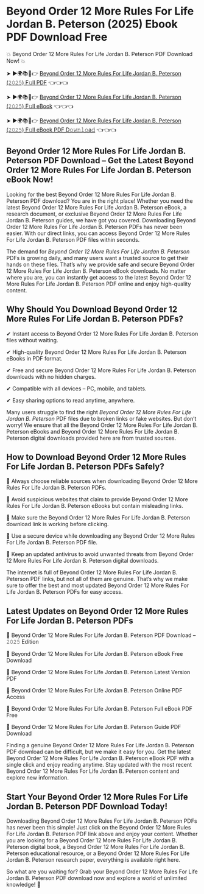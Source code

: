 # Beyond Order 12 More Rules For Life Jordan B. Peterson (2025) Ebook PDF Download Free

💥 Beyond Order 12 More Rules For Life Jordan B. Peterson PDF Download Now! 💥

➤ ►🌍📚📱👉 [Beyond Order 12 More Rules For Life Jordan B. Peterson (𝟸𝟶𝟸𝟻) F𝚞ll PDF](https://getpdf.xyz/beyond-order-12-more-rules-for-life-jordan-b.-peterson) 👈👈👈


➤ ►🌍📚📱👉 [Beyond Order 12 More Rules For Life Jordan B. Peterson (𝟸𝟶𝟸𝟻) F𝚞ll eBook](https://getpdf.xyz/beyond-order-12-more-rules-for-life-jordan-b.-peterson) 👈👈👈


➤ ►🌍📚📱👉 [Beyond Order 12 More Rules For Life Jordan B. Peterson (𝟸𝟶𝟸𝟻) F𝚞ll eBook PDF D𝚘𝚠𝚗𝚕𝚘a𝚍](https://getpdf.xyz/beyond-order-12-more-rules-for-life-jordan-b.-peterson) 👈👈👈


## Beyond Order 12 More Rules For Life Jordan B. Peterson PDF Download – Get the Latest Beyond Order 12 More Rules For Life Jordan B. Peterson eBook Now!

Looking for the best Beyond Order 12 More Rules For Life Jordan B. Peterson PDF download? You are in the right place! Whether you need the latest Beyond Order 12 More Rules For Life Jordan B. Peterson eBook, a research document, or exclusive Beyond Order 12 More Rules For Life Jordan B. Peterson guides, we have got you covered. Downloading Beyond Order 12 More Rules For Life Jordan B. Peterson PDFs has never been easier. With our direct links, you can access Beyond Order 12 More Rules For Life Jordan B. Peterson PDF files within seconds.

The demand for *Beyond Order 12 More Rules For Life Jordan B. Peterson* PDFs is growing daily, and many users want a trusted source to get their hands on these files. That’s why we provide safe and secure Beyond Order 12 More Rules For Life Jordan B. Peterson eBook downloads. No matter where you are, you can instantly get access to the latest Beyond Order 12 More Rules For Life Jordan B. Peterson PDF online and enjoy high-quality content.

## Why Should You Download Beyond Order 12 More Rules For Life Jordan B. Peterson PDFs?

✔ Instant access to Beyond Order 12 More Rules For Life Jordan B. Peterson files without waiting.

✔ High-quality Beyond Order 12 More Rules For Life Jordan B. Peterson eBooks in PDF format.

✔ Free and secure Beyond Order 12 More Rules For Life Jordan B. Peterson downloads with no hidden charges.

✔ Compatible with all devices – PC, mobile, and tablets.

✔ Easy sharing options to read anytime, anywhere.

Many users struggle to find the right *Beyond Order 12 More Rules For Life Jordan B. Peterson* PDF files due to broken links or fake websites. But don’t worry! We ensure that all the Beyond Order 12 More Rules For Life Jordan B. Peterson eBooks and Beyond Order 12 More Rules For Life Jordan B. Peterson digital downloads provided here are from trusted sources.

## How to Download Beyond Order 12 More Rules For Life Jordan B. Peterson PDFs Safely?

📌 Always choose reliable sources when downloading Beyond Order 12 More Rules For Life Jordan B. Peterson PDFs.

📌 Avoid suspicious websites that claim to provide Beyond Order 12 More Rules For Life Jordan B. Peterson eBooks but contain misleading links.

📌 Make sure the Beyond Order 12 More Rules For Life Jordan B. Peterson download link is working before clicking.

📌 Use a secure device while downloading any Beyond Order 12 More Rules For Life Jordan B. Peterson PDF file.

📌 Keep an updated antivirus to avoid unwanted threats from Beyond Order 12 More Rules For Life Jordan B. Peterson digital downloads.

The internet is full of Beyond Order 12 More Rules For Life Jordan B. Peterson PDF links, but not all of them are genuine. That’s why we make sure to offer the best and most updated Beyond Order 12 More Rules For Life Jordan B. Peterson PDFs for easy access.

## Latest Updates on Beyond Order 12 More Rules For Life Jordan B. Peterson PDFs

🔹 Beyond Order 12 More Rules For Life Jordan B. Peterson PDF Download – 𝟸𝟶𝟸𝟻 Edition

🔹 Beyond Order 12 More Rules For Life Jordan B. Peterson eBook Free Download

🔹 Beyond Order 12 More Rules For Life Jordan B. Peterson Latest Version PDF

🔹 Beyond Order 12 More Rules For Life Jordan B. Peterson Online PDF Access

🔹 Beyond Order 12 More Rules For Life Jordan B. Peterson Full eBook PDF Free

🔹 Beyond Order 12 More Rules For Life Jordan B. Peterson Guide PDF Download

Finding a genuine Beyond Order 12 More Rules For Life Jordan B. Peterson PDF download can be difficult, but we make it easy for you. Get the latest Beyond Order 12 More Rules For Life Jordan B. Peterson eBook PDF with a single click and enjoy reading anytime. Stay updated with the most recent Beyond Order 12 More Rules For Life Jordan B. Peterson content and explore new information.

## Start Your Beyond Order 12 More Rules For Life Jordan B. Peterson PDF Download Today!

Downloading Beyond Order 12 More Rules For Life Jordan B. Peterson PDFs has never been this simple! Just click on the Beyond Order 12 More Rules For Life Jordan B. Peterson PDF link above and enjoy your content. Whether you are looking for a Beyond Order 12 More Rules For Life Jordan B. Peterson digital book, a Beyond Order 12 More Rules For Life Jordan B. Peterson educational resource, or a Beyond Order 12 More Rules For Life Jordan B. Peterson research paper, everything is available right here.

So what are you waiting for? Grab your Beyond Order 12 More Rules For Life Jordan B. Peterson PDF download now and explore a world of unlimited knowledge! 🚀